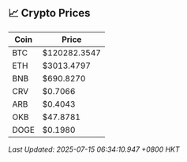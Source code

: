 ## 📈 Crypto Prices

| Coin | Price |
| ---- | ----- |
| BTC | $120282.3547 |
| ETH | $3013.4797 |
| BNB | $690.8270 |
| CRV | $0.7066 |
| ARB | $0.4043 |
| OKB | $47.8781 |
| DOGE | $0.1980 |

_Last Updated: 2025-07-15 06:34:10.947 +0800 HKT_